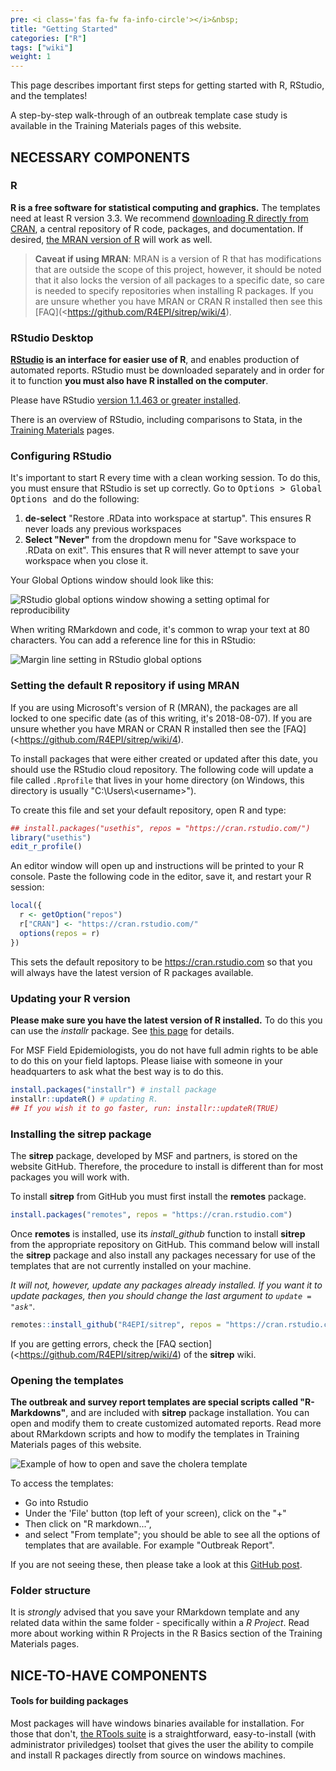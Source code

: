 ```yaml
---
pre: <i class='fas fa-fw fa-info-circle'></i>&nbsp;
title: "Getting Started"
categories: ["R"]
tags: ["wiki"]
weight: 1
---
```


This page describes important first steps for getting started with R, RStudio, and the templates!

A step-by-step walk-through of an outbreak template case study is available in the Training Materials pages of this website.

## NECESSARY COMPONENTS

### R

**R is a free software for statistical computing and graphics.** The templates need at least R version 3.3. We recommend [downloading R directly from CRAN](https://cran.r-project.org), a central repository of R code, packages, and documentation. If desired, [the MRAN version of R](https://mran.microsoft.com/) will work as well.

> **Caveat if using MRAN**: MRAN is a version of R that has modifications that are outside the scope of this project, however, it should be noted that it also locks the version of all packages to a specific date, so care is needed to specify repositories when installing R packages. If you are unsure whether you have MRAN or CRAN R installed then see this [FAQ](<https://github.com/R4EPI/sitrep/wiki/4). 


### RStudio Desktop

**[RStudio](https://www.rstudio.com) is an interface for easier use of R**, and enables production of automated reports. RStudio must be downloaded separately 
and in order for it to function **you must also have R installed on the computer**.

Please have RStudio [version 1.1.463 or greater installed](https://www.rstudio.com/products/rstudio/download/#download).

There is an overview of RStudio, including comparisons to Stata, in the [Training Materials](https://r4epis.netlify.com/training/) pages. 


### Configuring RStudio

It's important to start R every time with a clean working session. To do this, you must ensure that RStudio is set up correctly. Go to <kbd> Options > Global Options </kbd> and do the following:

1. **de-select** "Restore .RData into workspace at startup". This ensures R never loads any previous workspaces
2. **Select "Never"** from the dropdown menu for "Save workspace to .RData on exit". This ensures that R will never attempt to save your workspace when you close it.

Your Global Options window should look like this:

![RStudio global options window showing a setting optimal for reproducibility](images/RStudio_global_options.jpg?width=30pc)

When writing RMarkdown and code, it's common to wrap your text at 80 characters. You can add a reference line for this in RStudio:

![Margin line setting in RStudio global options](images/show_margins.png)

### Setting the default R repository if using MRAN

If you are using Microsoft's version of R (MRAN), the packages are all locked to one specific date (as of this writing, it's 2018-08-07). 
If you are unsure whether you have MRAN or CRAN R installed then see the [FAQ](<https://github.com/R4EPI/sitrep/wiki/4). 

To install packages that were either created or updated after this date, you should use the RStudio cloud repository. The following code will update a file called `.Rprofile` that lives in your home directory (on Windows, this directory is usually "C:\Users\\\<username>").

To create this file and set your default repository, open R and type:

```r
## install.packages("usethis", repos = "https://cran.rstudio.com/")
library("usethis")
edit_r_profile()
```

An editor window will open up and instructions will be printed to your R console. Paste the following code in the editor, save it, and restart your R session:

```r
local({
  r <- getOption("repos")
  r["CRAN"] <- "https://cran.rstudio.com/"
  options(repos = r)
})
```

This sets the default repository to be https://cran.rstudio.com so that you will always have the latest version of R packages available.


### Updating your R version 

**Please make sure you have the latest version of R installed.** 
To do this you can use the *installr* package. 
See [this page](https://www.r-statistics.com/tag/installr/) for details. 

For MSF Field Epidemiologists, you do not have full admin rights to be able to do this on your field laptops. Please liaise with someone in your headquarters to ask what the best way is to do this.

``` r
install.packages("installr") # install package
installr::updateR() # updating R.
## If you wish it to go faster, run: installr::updateR(TRUE)
```

### Installing the **sitrep** package 

The **sitrep** package, developed by MSF and partners, is stored on the website GitHub. Therefore, the procedure to install is different than for most packages you will work with. 

To install **sitrep** from GitHub you must first install the **remotes** package. 

``` r
install.packages("remotes", repos = "https://cran.rstudio.com")
```

Once **remotes** is installed, use its *install_github* function to install **sitrep** from the appropriate repository on GitHub. 
This command below will install the **sitrep** package and also install any packages necessary for use of the templates that are not currently installed on your machine.

*It will not, however, update any packages already installed. If you want it to update packages, then you should change the last argument to `update = "ask"`.*

```r
remotes::install_github("R4EPI/sitrep", repos = "https://cran.rstudio.com", update = "never")
```
 
If you are getting errors, check the [FAQ section](<https://github.com/R4EPI/sitrep/wiki/4) of the **sitrep** wiki. 

### Opening the templates

**The outbreak and survey report templates are special scripts called "R-Markdowns"**, and are included with **sitrep** package installation. You can open and modify them to create customized automated reports. 
Read more about RMarkdown scripts and how to modify the templates in Training Materials pages of this website. 

![Example of how to open and save the cholera template](images/opening_template.gif)

To access the templates:

* Go into Rstudio
* Under the 'File' button (top left of your screen), click on the "+" 
* Then click on "R markdown...", 
* and select "From template"; 
you should be able to see all the options of templates that are available. For example "Outbreak Report". 

If you are not seeing these, then please take a look at this [GitHub post](https://github.com/R4EPI/sitrep/issues/35). 

### Folder structure 

It is *strongly* advised that you save your RMarkdown template and any related data within the same folder - specifically within a *R Project*.
Read more about working within R Projects in the R Basics section of the Training Materials pages.


## NICE-TO-HAVE COMPONENTS

#### Tools for building packages

Most packages will have windows binaries available for installation. For those that don't, [the RTools suite](https://cran.r-project.org/bin/windows/Rtools/) is a straightforward, easy-to-install (with administrator priviledges) toolset that gives the user the ability to compile and install R packages directly from source on windows machines. 

